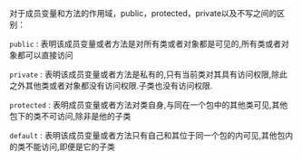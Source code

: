 
对于成员变量和方法的作用域，public，protected，private以及不写之间的区别：


`public` : 表明该成员变量或者方法是对所有类或者对象都是可见的,所有类或者对象都可以直接访问 

`private` : 表明该成员变量或者方法是私有的,只有当前类对其具有访问权限,除此之外其他类或者对象都没有访问权限.子类也没有访问权限. 

`protected` : 表明成员变量或者方法对类自身,与同在一个包中的其他类可见,其他包下的类不可访问,除非是他的子类 

`default` : 表明该成员变量或者方法只有自己和其位于同一个包的内可见,其他包内的类不能访问,即便是它的子类